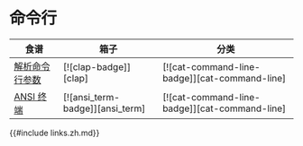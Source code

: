 # 命令行

| 食谱                            | 箱子                            | 分类                                          |
| ------------------------------- | ------------------------------- | --------------------------------------------- |
| [解析命令行参数][ex-clap-basic] | [![clap-badge]][clap]           | [![cat-command-line-badge]][cat-command-line] |
| [ANSI 终端][ex-ansi_term-basic] | [![ansi_term-badge]][ansi_term] | [![cat-command-line-badge]][cat-command-line] |

[ex-clap-basic]: cli/arguments.zh.html#parse-command-line-arguments
[ex-ansi_term-basic]: cli/ansi_terminal.zh.html#ansi-terminal

{{#include links.zh.md}}
